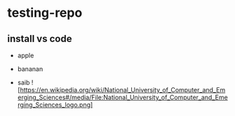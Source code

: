 # testing-repo
## install vs code
- apple
+ bananan
* saib
![https://en.wikipedia.org/wiki/National_University_of_Computer_and_Emerging_Sciences#/media/File:National_University_of_Computer_and_Emerging_Sciences_logo.png]
